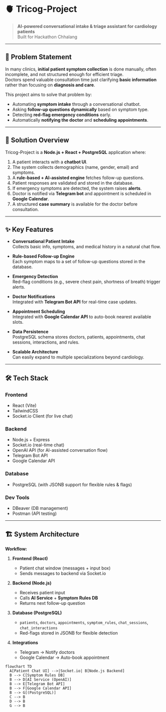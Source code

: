  # 🫀 Tricog-Project  

> **AI-powered conversational intake & triage assistant for cardiology patients**  
> Built for Hackathon Chhalang  

---

## 📌 Problem Statement  

In many clinics, **initial patient symptom collection** is done manually, often incomplete, and not structured enough for efficient triage.  
Doctors spend valuable consultation time just clarifying **basic information** rather than focusing on **diagnosis and care**.  

This project aims to solve that problem by:  
- Automating **symptom intake** through a conversational chatbot.  
- Asking **follow-up questions dynamically** based on symptom type.  
- Detecting **red-flag emergency conditions** early.  
- Automatically **notifying the doctor** and **scheduling appointments**.  

---

## 🚀 Solution Overview  

Tricog-Project is a **Node.js + React + PostgreSQL** application where:  

1. A patient interacts with a **chatbot UI**.  
2. The system collects demographics (name, gender, email) and symptoms.  
3. A **rule-based + AI-assisted engine** fetches follow-up questions.  
4. Patient responses are validated and stored in the database.  
5. If emergency symptoms are detected, the system raises **alerts**.  
6. Doctor is notified via **Telegram bot** and appointment is scheduled in **Google Calendar**.  
7. A structured **case summary** is available for the doctor before consultation.  

---

## ✨ Key Features  

- **Conversational Patient Intake**  
  Collects basic info, symptoms, and medical history in a natural chat flow.  

- **Rule-based Follow-up Engine**  
  Each symptom maps to a set of follow-up questions stored in the database.  

- **Emergency Detection**  
  Red-flag conditions (e.g., severe chest pain, shortness of breath) trigger alerts.  

- **Doctor Notifications**  
  Integrated with **Telegram Bot API** for real-time case updates.  

- **Appointment Scheduling**  
  Integrated with **Google Calendar API** to auto-book nearest available slots.  

- **Data Persistence**  
  PostgreSQL schema stores doctors, patients, appointments, chat sessions, interactions, and rules.  

- **Scalable Architecture**  
  Can easily expand to multiple specializations beyond cardiology.  

---

## 🛠️ Tech Stack  

### Frontend  
- React (Vite)  
- TailwindCSS  
- Socket.io Client (for live chat)  

### Backend  
- Node.js + Express  
- Socket.io (real-time chat)  
- OpenAI API (for AI-assisted conversation flow)  
- Telegram Bot API  
- Google Calendar API  

### Database  
- PostgreSQL (with JSONB support for flexible rules & flags)  

### Dev Tools  
- DBeaver (DB management)  
- Postman (API testing)  

---

## 🏗️ System Architecture  

**Workflow:**  

1. **Frontend (React)**  
   - Patient chat window (messages + input box)  
   - Sends messages to backend via Socket.io  

2. **Backend (Node.js)**  
   - Receives patient input  
   - Calls **AI Service** + **Symptom Rules DB**  
   - Returns next follow-up question  

3. **Database (PostgreSQL)**  
   - `patients`, `doctors`, `appointments`, `symptom_rules`, `chat_sessions`, `chat_interactions`  
   - Red-flags stored in JSONB for flexible detection  

4. **Integrations**  
   - Telegram → Notify doctors  
   - Google Calendar → Auto-book appointment  

```mermaid
flowchart TD
  A[Patient Chat UI] -->|Socket.io| B[Node.js Backend]
  B --> C[Symptom Rules DB]
  B --> D[AI Service (OpenAI)]
  B --> E[Telegram Bot API]
  B --> F[Google Calendar API]
  B --> G[(PostgreSQL)]
  C --> B
  D --> B
  G --> B



